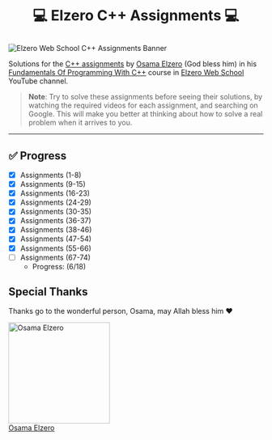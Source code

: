 # <p align="center"> 💻 Elzero C++ Assignments 💻 </p>

![Elzero Web School C++ Assignments Banner](https://github.com/iTzVoko/elzero-cpp-assignments/assets/70109144/1f22f63f-995b-491d-868d-89d415717dbb)

Solutions for the [C++ assignments](https://elzero.org/category/assignments/cpp-assignments/) by [Osama Elzero](https://www.facebook.com/OsElzero/) (God bless him) in his [Fundamentals Of Programming With C++](https://youtube.com/playlist?list=PLDoPjvoNmBAwy-rS6WKudwVeb_x63EzgS) course in [Elzero Web School](https://www.youtube.com/@ElzeroWebSchool) YouTube channel.

> **Note**:
> Try to solve these assignments before seeing their solutions, by watching the required videos for each assignment, and searching on Google.
> This will make you better at thinking about how to solve a real problem when it arrives to you.

---

## ✅ Progress

- [x] Assignments (1-8)
- [x] Assignments (9-15)
- [x] Assignments (16-23)
- [x] Assignments (24-29)
- [x] Assignments (30-35)
- [x] Assignments (36-37)
- [x] Assignments (38-46)
- [x] Assignments (47-54)
- [x] Assignments (55-66)
- [ ] Assignments (67-74)
  - Progress: (6/18)

## Special Thanks

Thanks go to the wonderful person, Osama, may Allah bless him ❤️

<a href="https://github.com/OsamaElzero">
  <img src="https://avatars.githubusercontent.com/u/3822745?v=4" alt="Osama Elzero" width="200px">
  <br>
  Osama Elzero
</a>
